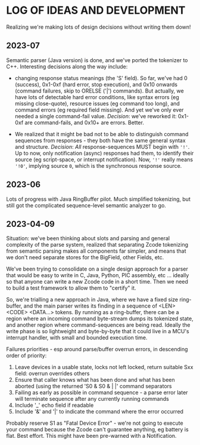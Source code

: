 LOG OF IDEAS AND DEVELOPMENT
===

Realizing we're making lots of design decisions without writing them down!

2023-07
---
Semantic parser (Java version) is done, and we've ported the tokenizer to C++. Interesting decisions along the way include:
* changing response status meanings (the 'S' field). So far, we've had 0 (success), 0x1-0xf (hard error, stop execution), and 0x10 onwards (command failures, skip to ORELSE ('|') commands). But actually, we have lots of detectable hard error conditions, like syntax errors (eg missing close-quote), resource issues (eg command too long), and command errors (eg required field missing). And yet we've only ever needed a single command-fail value. *Decision*: we've reworked it: 0x1-0xf are command-fails, and 0x10+ are errors. Better.

* We realized that it might be bad not to be able to distinguish command sequences from responses - they both have the same general syntax and structure. *Decision*:  _All_ response-sequences MUST begin with `'!'`. Up to now, only notification (async) responses had them, to identify their source (eg script-space, or interrupt notification). Now, `'!'` really means `'!0'`, implying source `0`, which is the synchronous response source.


2023-06
---
Lots of progress with Java RingBuffer pilot. Much simplified tokenizing, but still got the complicated sequence-level semantic analyzer to go.


2023-04-09
---
Situation: we've been thinking about slots and parsing and general complexity of the parse system, realized that separating Zcode tokenizing from semantic parsing makes all components far simpler, and means that we don't need separate stores for the BigField, other Fields, etc. 

We've been trying to consolidate on a single design approach for a parser that would be easy to write in C, Java, Python, PIC assembly, etc ... ideally so that anyone can write a new Zcode code in a short time. Then we need to build a test framework to allow them to "certify" it. 

So, we're trialling a new approach in Java, where we have a fixed size ring-buffer, and the main parser writes its finding in a sequence of &lt;LEN> &lt;CODE> &lt;DATA...> tokens. By running as a ring-buffer, there can be a region where an incoming command byte-stream dumps its tokenized state, and another region where command-sequences are being read. Ideally the write phase is so lightweight and byte-by-byte that it could live in a MCU's interrupt handler, with small and bounded execution time.


Failures priorities - esp around parse/buffer overrun errors, in descending order of priority:
1. Leave devices in a usable state, locks not left locked, return suitable Sxx field: overrun overrides others
1. Ensure that caller knows what has been done and what has been aborted (using the returned 'S0 & S0 & | |' command separators
1. Failing as early as possible in command sequence - a parse error later will terminate sequence after any currently running commands
1. Include '_' echo field if readable
1. Include '&' and '|' to indicate the command where the error occurred

Probably reserve S1 as "Fatal Device Error" - we're not going to execute your command because the Zcode can't guarantee anything, eg battery is flat. Best effort. This might have been pre-warned with a Notification.
